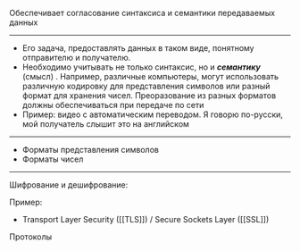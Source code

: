 Обеспечивает согласование синтаксиса и семантики передаваемых данных

------------------------------------------

- Его задача, предоставлять данных в таком виде, понятному отправителю и получателю.
-  Необходимо учитывать не только синтаксис, но и ***семантику*** (смысл) . Например, различные компьютеры, могут использовать различную кодировку для представления символов или разный формат для хранения чисел. Преоразование из разных форматов должны обеспечиваться при передаче по сети
- Пример: видео с автоматическим переводом. Я говорю по-русски, мой получатель слышит это на английском

------------------------------

- Форматы представления символов
- Форматы чисел
------------------------------

Шифрование и дешифрование:

Пример:
- Transport Layer Security ([[TLS]]) / Secure Sockets Layer ([[SSL]]) 

Протоколы